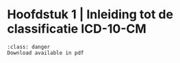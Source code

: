 # Hoofdstuk 1 | Inleiding tot de classificatie ICD-10-CM

```{admonition} Copyright
:class: danger
Download available in pdf
```
